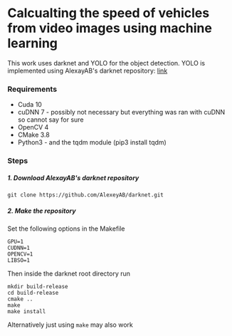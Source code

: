 # Calcualting the speed of vehicles from video images using machine learning

This work uses darknet and YOLO for the object detection.
YOLO is implemented using AlexayAB's darknet repository: [link]()

### Requirements
* Cuda 10
* cuDNN 7 - possibly not necessary but everything was ran with cuDNN so cannot say for sure
* OpenCV 4
* CMake 3.8
* Python3 - and the tqdm module (pip3 install tqdm)

### Steps
##### 1. Download AlexayAB's darknet repository

```
git clone https://github.com/AlexeyAB/darknet.git
```

##### 2. Make the repository
  Set the following options in the Makefile
  ```
  GPU=1
  CUDNN=1
  OPENCV=1
  LIBSO=1
  ```
  Then inside the darknet root directory run
  ```
  mkdir build-release
  cd build-release
  cmake ..
  make
  make install
  ```
  Alternatively just using `make` may also work

  
